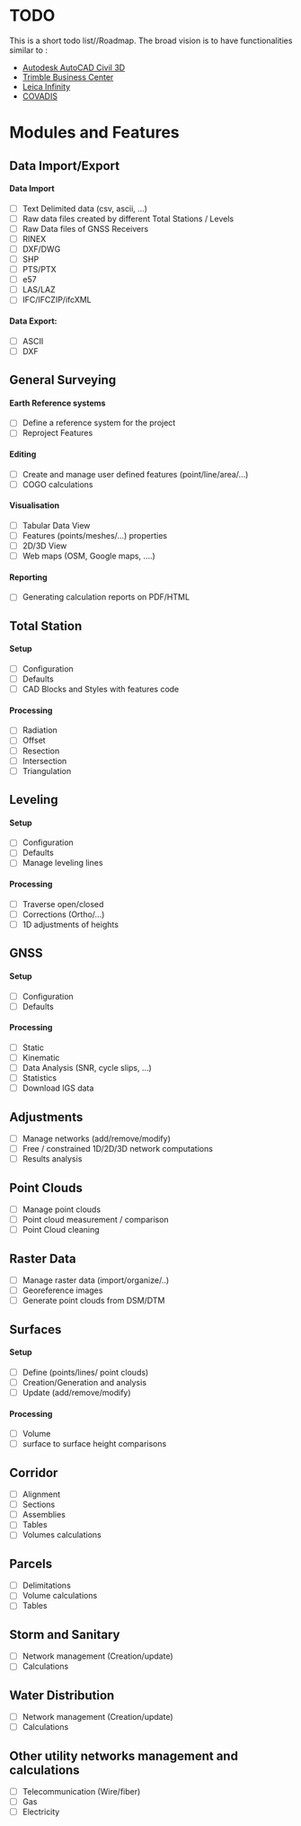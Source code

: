 # TODO

This is a short todo list//Roadmap.
The broad vision is to have functionalities similar to :  
* [Autodesk AutoCAD Civil 3D](https://www.autodesk.com/products/civil-3d/overview)
* [Trimble Business Center](https://geospatial.trimble.com/products-and-solutions/trimble-business-center)
* [Leica Infinity](https://leica-geosystems.com/products/gnss-systems/software/leica-infinity)
* [COVADIS](https://www.geo-media.com/solutions/logiciel-covadis)

# Modules and Features

## Data Import/Export

#### Data Import
* [ ] Text Delimited data (csv, ascii, ...)
* [ ] Raw data files created by different Total Stations / Levels
* [ ] Raw Data files of GNSS Receivers
* [ ] RINEX
* [ ] DXF/DWG
* [ ] SHP
* [ ] PTS/PTX
* [ ] e57
* [ ] LAS/LAZ
* [ ] IFC/IFCZIP/ifcXML

#### Data Export: 
* [ ] ASCII
* [ ] DXF

## General Surveying 

#### Earth Reference systems
* [ ] Define a reference system for the project
* [ ] Reproject Features 

#### Editing
* [ ] Create and manage user defined features (point/line/area/...)
* [ ] COGO calculations

#### Visualisation
* [ ] Tabular Data View
* [ ] Features (points/meshes/...) properties
* [ ] 2D/3D View
* [ ] Web maps (OSM, Google maps, ....)

#### Reporting
* [ ] Generating calculation reports on PDF/HTML

## Total Station

#### Setup
* [ ] Configuration 
* [ ] Defaults
* [ ] CAD Blocks and Styles with features code

#### Processing
* [ ] Radiation
* [ ] Offset
* [ ] Resection
* [ ] Intersection
* [ ] Triangulation 

## Leveling

#### Setup
* [ ] Configuration 
* [ ] Defaults
* [ ] Manage leveling lines

#### Processing
* [ ] Traverse open/closed
* [ ] Corrections (Ortho/...)
* [ ] 1D adjustments of heights

## GNSS 

#### Setup
* [ ] Configuration 
* [ ] Defaults

#### Processing
* [ ] Static
* [ ] Kinematic
* [ ] Data Analysis (SNR, cycle slips, ...)
* [ ] Statistics
* [ ] Download IGS data

## Adjustments

* [ ] Manage networks (add/remove/modify)
* [ ] Free / constrained 1D/2D/3D network computations
* [ ] Results analysis

## Point Clouds

* [ ] Manage point clouds 
* [ ] Point cloud measurement / comparison
* [ ] Point Cloud cleaning

## Raster Data 

* [ ] Manage raster data (import/organize/..)
* [ ] Georeference images 
* [ ] Generate point clouds from DSM/DTM

## Surfaces

#### Setup
* [ ] Define (points/lines/ point clouds)
* [ ] Creation/Generation and analysis
* [ ] Update (add/remove/modify)

#### Processing
* [ ] Volume 
* [ ] surface to surface height comparisons

## Corridor

* [ ] Alignment
* [ ] Sections
* [ ] Assemblies
* [ ] Tables
* [ ] Volumes calculations

## Parcels

* [ ] Delimitations
* [ ] Volume calculations
* [ ] Tables

## Storm and Sanitary

* [ ] Network management (Creation/update)
* [ ] Calculations 

## Water Distribution

* [ ] Network management (Creation/update)
* [ ] Calculations 

## Other utility networks management and calculations 

* [ ] Telecommunication (Wire/fiber)
* [ ] Gas
* [ ] Electricity
